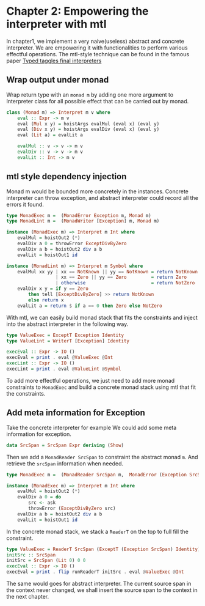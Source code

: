 # Chapter 2: Empowering the interpreter with mtl

In chapter1, we implement a very naive(useless) abstract and concrete interpreter.
We are empowering it with functionalities to perform various effectful operations.
The mtl-style technique can be found in the famous paper [Typed taggles final interpreters](https://okmij.org/ftp/tagless-final/course/lecture.pdf)

## Wrap output under monad

Wrap return type with an `monad m` by adding one more argument to Interpreter class for all possible effect that can be carried out by monad.

```haskell
class (Monad m) => Interpret m v where
    eval :: Expr -> m v
    eval (Mul x y) = hoistArgs evalMul (eval x) (eval y)
    eval (Div x y) = hoistArgs evalDiv (eval x) (eval y)
    eval (Lit a) = evalLit a

    evalMul :: v -> v -> m v
    evalDiv :: v -> v -> m v
    evalLit :: Int -> m v
```

## mtl style dependency injection

Monad m would be bounded more concretely in the instances.
Concrete interpreter can throw exception, and abstract interpreter could record all the errors it found.

```haskell
type MonadExec m =  (MonadError Exception m, Monad m)
type MonadLint m =  (MonadWriter [Exception] m, Monad m)

instance (MonadExec m) => Interpret m Int where
    evalMul = hoistOut2 (*)
    evalDiv a 0 = throwError ExceptDivByZero
    evalDiv a b = hoistOut2 div a b
    evalLit = hoistOut1 id

instance (MonadLint m) => Interpret m Symbol where
    evalMul xx yy | xx == NotKnown || yy == NotKnown = return NotKnown
                  | xx == Zero || yy == Zero         = return Zero
                  | otherwise                        = return NotZero
    evalDiv x y = if y == Zero
        then tell [ExceptDivByZero] >> return NotKnown
        else return x
    evalLit a = return $ if a == 0 then Zero else NotZero
```

With mtl, we can easily build monad stack that fits the constraints and inject into the abstract interpreter in the following way.

```haskell
type ValueExec = ExceptT Exception Identity
type ValueLint = WriterT [Exception] Identity

execEval :: Expr -> IO ()
execEval = print . eval @ValueExec @Int
execLint :: Expr -> IO ()
execLint = print . eval @ValueLint @Symbol
```

To add more effectful operations, we just need to add more monad constraints to `MonadExec` and build a concrete monad stack using mtl that fit the constraints.

## Add meta information for Exception

Take the concrete interpreter for example
We could add some meta information for exception.

```haskell
data SrcSpan = SrcSpan Expr deriving (Show)
```

Then we add a `MonadReader SrcSpan` to constraint the abstract monad `m`. And retrieve the
`srcSpan` information when needed.

```haskell
type MonadExec m =  (MonadReader SrcSpan m,  MonadError (Exception SrcSpan) m, Monad m)

instance (MonadExec m) => Interpret m Int where
    evalMul = hoistOut2 (*)
    evalDiv a 0 = do
        src <- ask
        throwError (ExceptDivByZero src)
    evalDiv a b = hoistOut2 div a b
    evalLit = hoistOut1 id
```

In the concrete monad stack, we stack a `ReaderT` on the top to full fill the constraint.

```haskell
type ValueExec = ReaderT SrcSpan (ExceptT (Exception SrcSpan) Identity)
initSrc :: SrcSpan
initSrc = SrcSpan (Lit 0) 0 0
execEval :: Expr -> IO ()
execEval = print . flip runReaderT initSrc . eval @ValueExec @Int
```

The same would goes for abstract interpreter.
The current source span in the context never changed, we shall insert the source span to the context in the next chapter.
